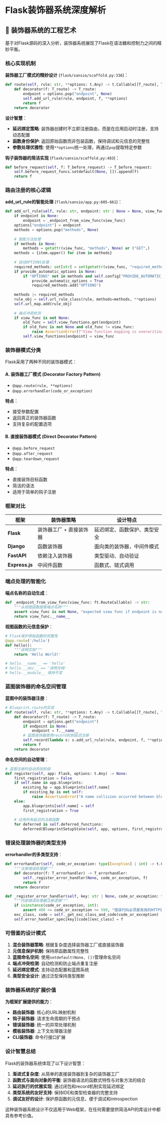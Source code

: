 # Flask装饰器系统深度解析

## 🎯 装饰器系统的工程艺术

基于对Flask源码的深入分析，装饰器系统展现了Flask在语法糖和控制力之间的精妙平衡。

### 核心实现机制

**装饰器工厂模式的精妙设计** (`flask/sansio/scaffold.py:336`)：

```python
def route(self, rule: str, **options: t.Any) -> t.Callable[[T_route], T_route]:
    def decorator(f: T_route) -> T_route:
        endpoint = options.pop("endpoint", None)
        self.add_url_rule(rule, endpoint, f, **options)
        return f
    return decorator
```

**设计智慧**：
- **延迟绑定策略**: 装饰器创建时不立即注册路由，而是在应用启动时注册，支持动态配置
- **函数身份保护**: 返回原始函数而非包装函数，保持调试和元信息的完整性
- **参数处理优雅性**: 使用`**options`统一处理，再通过`pop`提取特定参数

**钩子装饰器的简洁实现** (`flask/sansio/scaffold.py:483`)：

```python
def before_request(self, f: T_before_request) -> T_before_request:
    self.before_request_funcs.setdefault(None, []).append(f)
    return f
```

### 路由注册的核心逻辑

**add_url_rule的智能处理** (`flask/sansio/app.py:605-661`)：

```python
def add_url_rule(self, rule: str, endpoint: str | None = None, view_func: ft.RouteCallable | None = None, **options):
    if endpoint is None:
        endpoint = _endpoint_from_view_func(view_func)
    options["endpoint"] = endpoint
    methods = options.pop("methods", None)
    
    # 智能方法处理
    if methods is None:
        methods = getattr(view_func, "methods", None) or ("GET",)
    methods = {item.upper() for item in methods}
    
    # 自动OPTIONS处理
    required_methods: set[str] = set(getattr(view_func, "required_methods", ()))
    if provide_automatic_options is None:
        if "OPTIONS" not in methods and self.config["PROVIDE_AUTOMATIC_OPTIONS"]:
            provide_automatic_options = True
            required_methods.add("OPTIONS")
    
    methods |= required_methods
    rule_obj = self.url_rule_class(rule, methods=methods, **options)
    self.url_map.add(rule_obj)
    
    # 端点冲突检测
    if view_func is not None:
        old_func = self.view_functions.get(endpoint)
        if old_func is not None and old_func != view_func:
            raise AssertionError(f"View function mapping is overwriting an existing endpoint function: {endpoint}")
        self.view_functions[endpoint] = view_func
```

### 装饰器模式分类

Flask采用了两种不同的装饰器模式：

#### A. 装饰器工厂模式 (Decorator Factory Pattern)
- `@app.route(rule, **options)` 
- `@app.errorhandler(code_or_exception)`

**特点**：
- 接受参数配置
- 返回真正的装饰器函数
- 支持复杂的配置选项

#### B. 直接装饰器模式 (Direct Decorator Pattern)  
- `@app.before_request`
- `@app.after_request`
- `@app.teardown_request`

**特点**：
- 直接装饰目标函数
- 简洁的语法
- 适用于简单的钩子注册

### 框架对比

| 框架 | 装饰器策略 | 设计特点 |
|------|------------|----------|
| **Flask** | 装饰器工厂 + 直接装饰器 | 延迟绑定、函数保护、类型安全 |
| **Django** | 函数装饰器 | 面向类的装饰器，中间件模式 |
| **FastAPI** | 依赖注入装饰器 | 类型驱动、自动验证 |
| **Express.js** | 中间件函数 | 函数式、链式调用 |

### 端点处理的智能化

**端点名称的自动生成**：

```python
def _endpoint_from_view_func(view_func: ft.RouteCallable) -> str:
    """从视图函数提取端点名称"""
    assert view_func is not None, "expected view func if endpoint is not provided."
    return view_func.__name__
```

**视图函数的元信息保护**：

```python
# Flask保护原始函数的完整性
@app.route('/hello')
def hello():
    """说明文档"""
    return 'Hello World!'

# hello.__name__ == 'hello'
# hello.__doc__ == '说明文档'
# hello.__module__ 保持不变
```

### 蓝图装饰器的命名空间管理

**蓝图中的装饰器注册**：

```python
# Blueprint.route的实现
def route(self, rule: str, **options: t.Any) -> t.Callable[[T_route], T_route]:
    def decorator(f: T_route) -> T_route:
        endpoint = options.get("endpoint")
        if endpoint is None:
            endpoint = f.__name__
        # 蓝图装饰器使用record机制延迟注册
        self.record(lambda s: s.add_url_rule(rule, endpoint, f, **options))
        return f
    return decorator
```

**命名空间的自动管理**：

```python
# 蓝图注册时自动添加前缀
def register(self, app: Flask, options: t.Any) -> None:
    first_registration = False
    if self.name in app.blueprints:
        existing_bp = app.blueprints[self.name]
        if existing_bp is not self:
            raise AssertionError("A name collision occurred between blueprints")
    else:
        app.blueprints[self.name] = self
        first_registration = True
    
    # 应用所有延迟的注册函数
    for deferred in self.deferred_functions:
        deferred(BlueprintSetupState(self, app, options, first_registration))
```

### 错误处理装饰器的类型支持

**errorhandler的多类型支持**：

```python
def errorhandler(self, code_or_exception: type[Exception] | int) -> t.Callable[[T_errorhandler], T_errorhandler]:
    """注册错误处理器"""
    def decorator(f: T_errorhandler) -> T_errorhandler:
        self._register_error_handler(None, code_or_exception, f)
        return f
    return decorator

def _register_error_handler(self, key: str | None, code_or_exception: type[Exception] | int, f: ft.ErrorHandlerCallable) -> None:
    """内部错误处理器注册逻辑"""
    if isinstance(code_or_exception, int):
        assert 400 <= code_or_exception <= 599, "错误代码必须是有效的HTTP状态码"
    exc_class, code = self._get_exc_class_and_code(code_or_exception)
    self.error_handler_spec[key][code][exc_class] = f
```

### 可借鉴的设计模式

1. **混合装饰器策略**: 根据复杂度选择装饰器工厂或直接装饰器
2. **元信息保护机制**: 保持原函数属性完整性
3. **蓝图命名空间**: 使用`setdefault(None, [])`管理命名空间
4. **端点冲突检测**: 自动检测和防止端点重复注册
5. **延迟绑定模式**: 支持动态配置和蓝图系统
6. **类型安全设计**: 通过泛型保持类型推断

### 装饰器系统的扩展价值

**为框架扩展提供的能力**：

- **路由装饰器**: 核心的URL映射机制
- **钩子装饰器**: 请求生命周期的干预点
- **错误装饰器**: 统一的异常处理机制
- **模板装饰器**: 上下文处理器注册
- **CLI装饰器**: 命令行接口扩展

### 设计智慧总结

Flask的装饰器系统体现了以下设计智慧：

1. **渐进式复杂度**: 从简单的直接装饰器到复杂的装饰器工厂
2. **函数式与面向对象的平衡**: 装饰器语法的函数式特性与对象方法的结合
3. **延迟执行的优雅实现**: 通过闭包和record机制实现延迟绑定
4. **类型系统的友好支持**: 保持IDE和类型检查器的完整支持
5. **调试友好的设计**: 保护原函数的元信息，便于调试和introspection

这种装饰器系统设计不仅适用于Web框架，在任何需要提供简洁API的库设计中都具有参考价值。